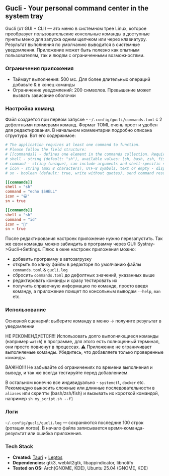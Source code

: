 ## Gucli - Your personal command center in the system tray
Gucli (от GUI + CLI) — это меню в системном трее Linux, которое преобразует пользовательские консольные команды в доступные пункты меню для запуска одним щелчком или через клавиатуру. Результат выполнения по умолчанию выводится в системные уведомления. Приложение может быть полезно как опытным пользователям, так и людям с ограниченными возможностями.

### Ограничения приложения
  - Таймаут выполнения: 500 мс. Для более длительных операций добавьте & в конец команды
  - Ограничение уведомлений: 200 символов. Превышение может вызвать зависание оболочки

### Настройка команд
Файл создается при первом запуске - `~/.config/gucli/commands.toml` с 2 дефолтными примерами команд.
Формат TOML очень прост и удобен для редактирования. В начальном комментарии подробно описана структура. Вот его содержимое:
```toml
# The application requires at least one command to function.
# Please follow the field structure:
# [[commands]] - defines one element in the commands collection. Required for each command.
# shell - string (default: "sh"), available values: [sh, bash, zsh, fish]. Required when using shell aliases or functions
# command - string (unique), can include arguments and shell-specific syntax
# icon - string (max 8 characters), UTF-8 symbols, text or empty - displays in system tray menu
# sn - boolean (default: true, write without quotes), send command result to system notification

[[commands]]
shell = "sh"
command = "echo $SHELL"
icon = "😀"
sn = true

[[commands]]
shell = "sh"
command = "id"
icon = "🚀"
sn = true
```
После редактирования настроек приложение нужно перезапустить.
Так же свои команды можно забиндить в программу через GUI: Systray->Gucli->Settings.
Плюс в окне настроек приложения можно:
- добавить программу в автозагрузку
- открыть по клику файлы в редакторе по умолчанию файлы `commands.toml` & `gucli.log`
- сбросить `commands.toml` до дефолтных значений, указанных выше
- редактировать команды и сразу тестировать их
- получить справочную информацию по команде, просто введя команду, а приложение поищет по консольным выводам `--help`, `man` etc.

### Использование
Основной сценарий: выберите команду в меню → получите результат в уведомлении 

НЕ РЕКОМЕНДУЕТСЯ!!! Использовать долго выполняющиеся команды (например `watch`) в программе, для этого есть полноценный терминал, они просто повиснут в процессах. ⚠️ Приложение не ограничивает выполняемые команды. Убедитесь, что добавляете только проверенные команды.  

ВАЖНО!!! Не забывайте об ограничениях по времени выполнения и выводу, и так же всегда тестируйте перед добавлением.  

В остальном конечно все индивидуально - `systemctl`, `docker` etc. Рекомендую выносить сложные или длинные последовательности в `aliases` или скрипты (bash/zsh/fish) и вызывать их короткой командой, например `sh my_script.sh --f1`

### Логи
`~/.config/gucli/gucli.log` — сохраняются последние 100 строк (ротация логов). В начало файла записывается время-команда-результат или ошибка приложения.


### Tech Stack
- **Created:** [Tauri](https://github.com/tauri-apps/tauri) + [Leptos](https://github.com/leptos-rs/leptos)
- **Dependencies:** gtk3, webkit2gtk, libappindicator, libnotify
- **Tested on OS:** Arch(GNOME, KDE), Ubuntu 25.04 (GNOME, KDE)






